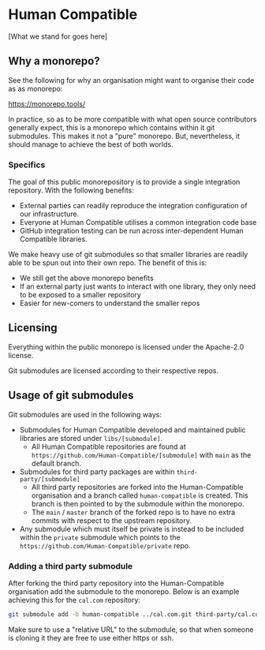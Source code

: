 # Human Compatible

[What we stand for goes here]

## Why a monorepo?

See the following for why an organisation might want to organise their code as
as monorepo:

https://monorepo.tools/

In practice, so as to be more compatible with what open source contributors
generally expect, this is a monorepo which contains within it git submodules.
This makes it not a "pure" monorepo. But, nevertheless, it should manage to
achieve the best of both worlds.

### Specifics

The goal of this public monorepository is to provide a single integration
repository. With the following benefits:

- External parties can readily reproduce the integration configuration of our
  infrastructure.
- Everyone at Human Compatible utilises a common integration code base
- GitHub integration testing can be run across inter-dependent Human Compatible
  libraries.

We make heavy use of git submodules so that smaller libraries are readily able
to be spun out into their own repo. The benefit of this is:

- We still get the above monorepo benefits
- If an external party just wants to interact with one library, they only need
  to be exposed to a smaller repository
- Easier for new-comers to understand the smaller repos

## Licensing

Everything within the public monorepo is licensed under the Apache-2.0 license.

Git submodules are licensed according to their respective repos.

## Usage of git submodules

Git submodules are used in the following ways:

- Submodules for Human Compatible developed and maintained public libraries are
  stored under `libs/[submodule]`.
  - All Human Compatible repositories are found at
    `https://github.com/Human-Compatible/[submodule]` with `main` as the
    default branch.
- Submodules for third party packages are within `third-party/[submodule]`
  - All third party repositories are forked into the Human-Compatible
    organisation and a branch called `human-compatible` is created. This
    branch is then pointed to by the submodule within the monorepo.
  - The `main` / `master` branch of the forked repo is to have no extra
    commits with respect to the upstream repository.
- Any submodule which must itself be private is instead to be included within
  the `private` submodule which points to the
  `https://github.com/Human-Compatible/private` repo.

### Adding a third party submodule

After forking the third party repository into the Human-Compatible organisation
add the submodule to the monorepo. Below is an example achieving this for the
`cal.com` repository:

```bash
git submodule add -b human-compatible ../cal.com.git third-party/cal.com
```

Make sure to use a "relative URL" to the submodule, so that when someone is
cloning it they are free to use either https or ssh.
